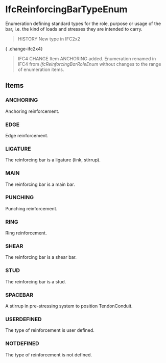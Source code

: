 # IfcReinforcingBarTypeEnum

Enumeration defining standard types for the role, purpose or usage of the bar, i.e. the kind of loads and stresses they are intended to carry.<!-- end of definition -->

> HISTORY New type in IFC2x2

{ .change-ifc2x4}
> IFC4 CHANGE Item ANCHORING added. Enumeration renamed in IFC4 from _IfcReinforcingBarRoleEnum_ without changes to the range of enumeration items.

## Items

### ANCHORING
Anchoring reinforcement.

### EDGE
Edge reinforcement.

### LIGATURE
The reinforcing bar is a ligature (link, stirrup).

### MAIN
The reinforcing bar is a main bar.

### PUNCHING
Punching reinforcement.

### RING
Ring reinforcement.

### SHEAR
The reinforcing bar is a shear bar.

### STUD
The reinforcing bar is a stud.

### SPACEBAR
A stirrup in pre-stressing system to position TendonConduit.

### USERDEFINED
The type of reinforcement is user defined.

### NOTDEFINED
The type of reinforcement is not defined.
